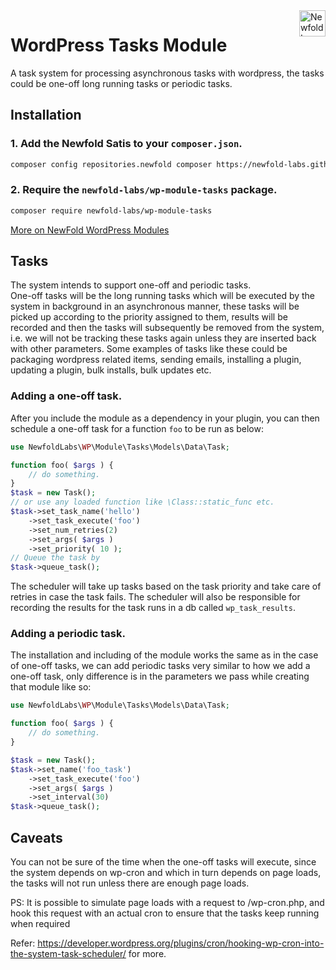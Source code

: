 <a href="https://newfold.com/" target="_blank">
    <img src="https://newfold.com/content/experience-fragments/newfold/site-header/master/_jcr_content/root/header/logo.coreimg.svg/1621395071423/newfold-digital.svg" alt="Newfold Logo" title="Newfold Digital" align="right" 
height="42" />
</a>

# WordPress Tasks Module
A task system for processing asynchronous tasks with wordpress, the tasks could be one-off long running tasks or periodic tasks.


## Installation

### 1. Add the Newfold Satis to your `composer.json`.

 ```bash
 composer config repositories.newfold composer https://newfold-labs.github.io/satis
 ```

### 2. Require the `newfold-labs/wp-module-tasks` package.

 ```bash
 composer require newfold-labs/wp-module-tasks
 ```

[More on NewFold WordPress Modules](https://github.com/newfold-labs/wp-module-loader)

## Tasks

The system intends to support one-off and periodic tasks.
<br />
One-off tasks will be the long running tasks which will be executed by the system in background in an asynchronous manner, these tasks will be picked up according to the priority assigned to them, results will be recorded and then the tasks will subsequently be removed from the system, i.e. we will not be tracking these tasks again unless they are inserted back with other parameters. Some examples of tasks like these could be packaging wordpress related items, sending emails, installing a plugin, updating a plugin, bulk installs, bulk updates etc.

### Adding a one-off task.

After you include the module as a dependency in your plugin, you can then schedule a one-off task for a function `foo` to be run as below:

```php
use NewfoldLabs\WP\Module\Tasks\Models\Data\Task;

function foo( $args ) {
    // do something.
}
$task = new Task();
// or use any loaded function like \Class::static_func etc.
$task->set_task_name('hello')
    ->set_task_execute('foo')
    ->set_num_retries(2)
    ->set_args( $args )
    ->set_priority( 10 );
// Queue the task by
$task->queue_task();
```

The scheduler will take up tasks based on the task priority and take care of retries in case the task fails. The scheduler will also be responsible for recording the results for the task runs in a db called `wp_task_results`.

### Adding a periodic task.

The installation and including of the module works the same as in the case of one-off tasks, we can add periodic tasks very similar to how we add a one-off task, only difference is in the parameters we pass while creating that module like so:

```php
use NewfoldLabs\WP\Module\Tasks\Models\Data\Task;

function foo( $args ) {
    // do something.
}

$task = new Task();
$task->set_name('foo_task')
    ->set_task_execute('foo')
    ->set_args( $args )
    ->set_interval(30)
$task->queue_task();
```

## Caveats
You can not be sure of the time when the one-off tasks will execute, since the system depends on wp-cron and which in turn depends on page loads, the tasks will not run unless there are enough page loads.



PS: It is possible to simulate page loads with a request to <site>/wp-cron.php, and hook this request with an actual cron to ensure that the tasks keep running when required

Refer: https://developer.wordpress.org/plugins/cron/hooking-wp-cron-into-the-system-task-scheduler/ for more.
